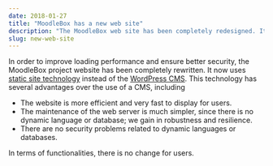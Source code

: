 ```yaml
---
date: 2018-01-27
title: "MoodleBox has a new web site"
description: "The MoodleBox web site has been completely redesigned. It uses a static site generator."
slug: new-web-site
---
```


In order to improve loading performance and ensure better security, the MoodleBox project website has been completely rewritten. It now uses [static site technology][1] instead of the [WordPress CMS][2]. This technology has several advantages over the use of a CMS, including

- The website is more efficient and very fast to display for users.
- The maintenance of the web server is much simpler, since there is no dynamic language or database; we gain in robustness and resilience.
- There are no security problems related to dynamic languages or databases.

In terms of functionalities, there is no change for users.

 [1]: https://davidwalsh.name/introduction-static-site-generators
 [2]: https://wordpress.org
